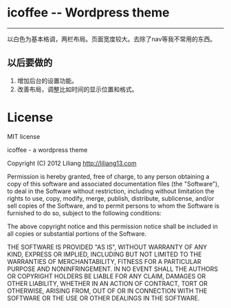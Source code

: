 icoffee -- Wordpress theme
===========
***
以白色为基本格调，两栏布局。页面宽度较大。去除了nav等我不常用的东西。


**以后要做的**
- 
1. 增加后台的设置功能。  
2. 改善布局，调整比如时间的显示位置和格式。


**License**
==============  
MIT license

icoffee - a wordpress theme

Copyright (C) 2012 Liliang http://liliang13.com

Permission is hereby granted, free of charge, to any person obtaining a copy of this software and associated documentation files (the "Software"), to deal in the Software without restriction, including without limitation the rights to use, copy, modify, merge, publish, distribute, sublicense, and/or sell copies of the Software, and to permit persons to whom the Software is furnished to do so, subject to the following conditions:

The above copyright notice and this permission notice shall be included in all copies or substantial portions of the Software.

THE SOFTWARE IS PROVIDED "AS IS", WITHOUT WARRANTY OF ANY KIND, EXPRESS OR IMPLIED, INCLUDING BUT NOT LIMITED TO THE WARRANTIES OF MERCHANTABILITY, FITNESS FOR A PARTICULAR PURPOSE AND NONINFRINGEMENT. IN NO EVENT SHALL THE AUTHORS OR COPYRIGHT HOLDERS BE LIABLE FOR ANY CLAIM, DAMAGES OR OTHER LIABILITY, WHETHER IN AN ACTION OF CONTRACT, TORT OR OTHERWISE, ARISING FROM, OUT OF OR IN CONNECTION WITH THE SOFTWARE OR THE USE OR OTHER DEALINGS IN THE SOFTWARE.
